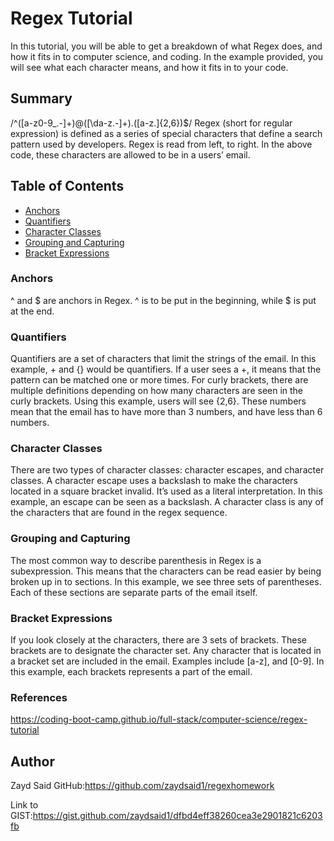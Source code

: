 # Regex Tutorial

In this tutorial, you will be able to get a breakdown of what Regex does, and how it fits in to computer science, and coding. In the example provided, you will see what each character means, and how it fits in to your code.

## Summary

/^([a-z0-9_\.-]+)@([\da-z\.-]+)\.([a-z\.]{2,6})$/
Regex (short for regular expression) is defined as a series of special characters that define a search pattern used by developers. Regex is read from left, to right. In the above code, these characters are allowed to be in a users’ email.

## Table of Contents

- [Anchors](#anchors)
- [Quantifiers](#quantifiers)
- [Character Classes](#character-classes)
- [Grouping and Capturing](#grouping-and-capturing)
- [Bracket Expressions](#bracket-expressions)

### Anchors

^ and $ are anchors in Regex. ^ is to be put in the beginning, while $ is put at the end.

### Quantifiers

Quantifiers are a set of characters that limit the strings of the email. In this example, + and {} would be quantifiers. If a user sees a +, it means that the pattern can be matched one or more times. For curly brackets, there are multiple definitions depending on how many characters are seen in the curly brackets. Using this example, users will see {2,6}. These numbers mean that the email has to have more than 3 numbers, and have less than 6 numbers.

### Character Classes

There are two types of character classes: character escapes, and character classes. A character escape uses a backslash to make the characters located in a square bracket invalid. It’s used as a literal interpretation. In this example, an escape can be seen as a backslash. A character class is any of the characters that are found in the regex sequence.

### Grouping and Capturing

The most common way to describe parenthesis in Regex is a subexpression. This means that the characters can be read easier by being broken up in to sections. In this example, we see three sets of parentheses. Each of these sections are separate parts of the email itself.

### Bracket Expressions

If you look closely at the characters, there are 3 sets of brackets. These brackets are to designate the character set. Any character that is located in a bracket set are included in the email. Examples include [a-z], and [0-9]. In this example, each brackets represents a part of the email.

### References

https://coding-boot-camp.github.io/full-stack/computer-science/regex-tutorial

## Author

Zayd Said
GitHub:https://github.com/zaydsaid1/regexhomework

Link to GIST:https://gist.github.com/zaydsaid1/dfbd4eff38260cea3e2901821c6203fb
